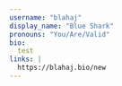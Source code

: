 ```yaml
---
username: "blahaj"
display_name: "Blue Shark"
pronouns: "You/Are/Valid"
bio: 
  test
links: |
  https://blahaj.bio/new
---
```


